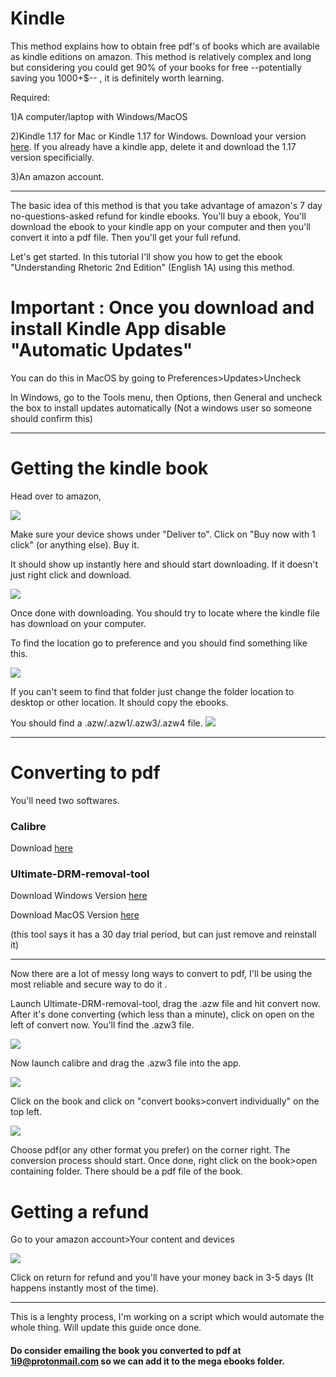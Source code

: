 # Kindle

This method explains how to obtain free pdf's of books which are available as kindle editions on amazon. This method is relatively complex and long but considering you could get 90% of your books for free --potentially saving you 1000+$-- , it is definitely worth learning. 

Required:

1)A computer/laptop with Windows/MacOS

2)Kindle 1.17 for Mac or Kindle 1.17 for Windows. Download your version [here](https://mega.nz/#F!I3glDIJQ!MAhFKZFtyyTLeGKbCDK7cg). If you already have a kindle app, delete it and download the 1.17 version specificially. 

3)An amazon account. 

---------------------------------------------------------
The basic idea of this method is that you take advantage of amazon's 7 day no-questions-asked refund for kindle ebooks. You'll buy a ebook, You'll download the ebook to your kindle app on your computer and then you'll convert it into a pdf file. Then you'll get your full refund. 

Let's get started. In this tutorial I'll show you how to get the ebook "Understanding Rhetoric 2nd Edition" (English 1A) using this method. 

# Important : Once you download and install Kindle App disable "Automatic Updates"

You can do this in MacOS by going to Preferences>Updates>Uncheck

In Windows, go to the Tools menu, then Options, then General and uncheck the box to install updates automatically (Not a windows user so someone should confirm this)

---------------------------------------------------------
# Getting the kindle book 

Head over to amazon, 

![](https://i.imgur.com/ZcZaMga.jpg)

Make sure your device shows under "Deliver to". Click on "Buy now with 1 click" (or anything else). Buy it. 

It should show up instantly here and should start downloading. If it doesn't just right click and download. 

![](https://i.imgur.com/Htryetm.png)

Once done with downloading. You should try to locate where the kindle file has download on your computer. 

To find the location go to preference and you should find something like this. 

![](https://i.imgur.com/vSJj42C.png)

If you can't seem to find that folder just change the folder location to desktop or other location. It should copy the ebooks. 

You should find a .azw/.azw1/.azw3/.azw4 file. 
![](https://i.imgur.com/lpsAgNi.png)


------------------------------------------------

# Converting to pdf

You'll need two softwares. 

### Calibre

Download [here](https://calibre-ebook.com/download)

### Ultimate-DRM-removal-tool

Download Windows Version [here](https://mega.nz/#!wnQWWBBC!ho2E8LRw-G5866rVZj15xv4So26GL9r1FL9mBrlI6oE)

Download MacOS Version [here](https://mega.nz/#!9uQShJrR!mkQYCpmWMTTaydXReh0OY8dE8VWkKQ5kSHBNwm9oK18)

(this tool says it has a 30 day trial period, but can just remove and reinstall it)

------------------------------------------------

Now there are a lot of messy long ways to convert to pdf, I'll be using the most reliable and secure way to do it . 

Launch Ultimate-DRM-removal-tool, drag the .azw file and hit convert now. After it's done converting (which less than a minute), click on open on the left of convert now. You'll find the .azw3 file. 

![](https://i.imgur.com/RVKwwH6.png)

Now launch calibre and drag the .azw3 file into the app. 

![](https://i.imgur.com/Y8vNSSO.png)

Click on the book and click on "convert books>convert individually" on the top left.

![](https://i.imgur.com/qep2FPQ.jpg) 

Choose pdf(or any other format you prefer) on the corner right. The conversion process should start. Once done, right click on the book>open containing folder. There should be a pdf file of the book. 

# Getting a refund 

Go to your amazon account>Your content and devices

![](https://i.imgur.com/rrgxTGJ.png)

Click on return for refund and you'll have your money back in 3-5 days (It happens instantly most of the time).

--------------------------------------------------

This is a lenghty process, I'm working on a script which would automate the whole thing. Will update this guide once done. 

#### Do consider emailing the book you converted to pdf at 1i9@protonmail.com so we can add it to the mega ebooks folder. 


